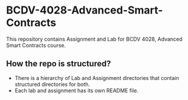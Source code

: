 # BCDV-4028-Advanced-Smart-Contracts

This repository contains Assignment and Lab for BCDV 4028, Advanced Smart Contracts course.

How the repo is structured?
----------------------------

- There is a hierarchy of Lab and Assignment directories that contain structured directories for both.
- Each lab and assignment has its own README file.
